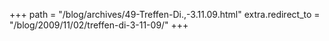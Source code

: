 +++
path = "/blog/archives/49-Treffen-Di.,-3.11.09.html"
extra.redirect_to = "/blog/2009/11/02/treffen-di-3-11-09/"
+++
